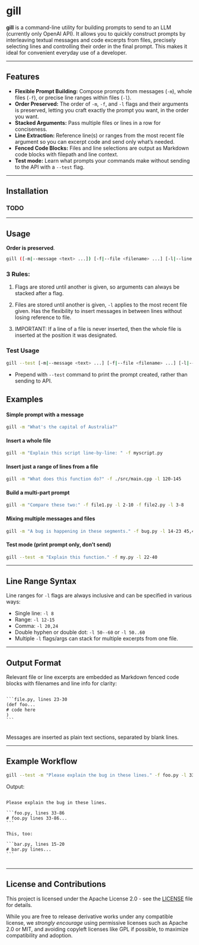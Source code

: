 # gill

**gill** is a command-line utility for building prompts to send to an LLM (currently only OpenAI API). It allows you to quickly construct prompts by interleaving textual messages and code excerpts from files, precisely selecting lines and controlling their order in the final prompt. This makes it ideal for convenient everyday use of a developer.

---

## Features

- **Flexible Prompt Building:** Compose prompts from messages (`-m`), whole files (`-f`), or precise line ranges within files (`-l`).
- **Order Preserved:** The order of `-m`, `-f`, and `-l` flags and their arguments is preserved, letting you craft exactly the prompt you want, in the order you want.
- **Stacked Arguments:** Pass multiple files or lines in a row for conciseness.
- **Line Extraction:** Reference line(s) or ranges from the most recent file argument so you can excerpt code and send only what’s needed.
- **Fenced Code Blocks:** Files and line selections are output as Markdown code blocks with filepath and line context.
- **Test mode:** Learn what prompts your commands make without sending to the API with a `--test` flag.

---

## Installation

### **TODO**

---

## Usage

**Order is preserved**.

```bash
gill ([-m|--message <text> ...]) [-f|--file <filename> ...] [-l|--line <range> ...] ...
```

### 3 Rules:

1. Flags are stored until another is given, so arguments can always be stacked after a flag.

2. Files are stored until another is given, `-l` applies to the most recent file given. Has the flexibility to insert messages in between lines without losing reference to file.

3. IMPORTANT: If a line of a file is never inserted, then the whole file is inserted at the position it was designated.

### Test Usage

```bash
gill --test [-m|--message <text> ...] [-f|--file <filename> ...] [-l|--line <range> ...] ...
```

- Prepend with ```--test``` command to print the prompt created, rather than sending to API.

## Examples

#### Simple prompt with a message

```bash
gill -m "What's the capital of Australia?"
```

#### Insert a whole file

```bash
gill -m "Explain this script line-by-line: " -f myscript.py
```

#### Insert just a range of lines from a file

```bash
gill -m "What does this function do?" -f ./src/main.cpp -l 120-145
```

#### Build a multi-part prompt

```bash
gill -m "Compare these two:" -f file1.py -l 2-10 -f file2.py -l 3-8
```

#### Mixing multiple messages and files

```bash
gill -m "A bug is happening in these segments." -f bug.py -l 14-23 45,46 -m "Here's the log:" -f error.log -l 2
```

#### Test mode (print prompt only, don’t send)

```bash
gill --test -m "Explain this function." -f my.py -l 22-40
```

---

## Line Range Syntax

Line ranges for `-l` flags are always inclusive and can be specified in various ways:

- Single line: `-l 8`
- Range: `-l 12-15`
- Comma: `-l 20,24`
- Double hyphen or double dot: `-l 50--60` or `-l 50..60`
- Multiple `-l` flags/args can stack for multiple excerpts from one file.

---

## Output Format

Relevant file or line excerpts are embedded as Markdown fenced code blocks with filenames and line info for clarity:

<pre>
<code>
```file.py, lines 23-30
(def foo...
# code here
)
```
</code>
</pre>

Messages are inserted as plain text sections, separated by blank lines.

---

## Example Workflow

```bash
gill --test -m "Please explain the bug in these lines." -f foo.py -l 33-86 -m "This, too:" -f bar.py -l 15-20
```
Output:
<pre>
<code>
Please explain the bug in these lines.

```foo.py, lines 33-86
# foo.py lines 33-86...
```

This, too:

```bar.py, lines 15-20
# bar.py lines...
```
</code>
</pre>

---

## License and Contributions

This project is licensed under the Apache License 2.0 - see the [LICENSE](LICENSE) file for details.

While you are free to release derivative works under any compatible license, we *strongly encourage* using permissive licenses such as Apache 2.0 or MIT, and avoiding copyleft licenses like GPL if possible, to maximize compatibility and adoption.
